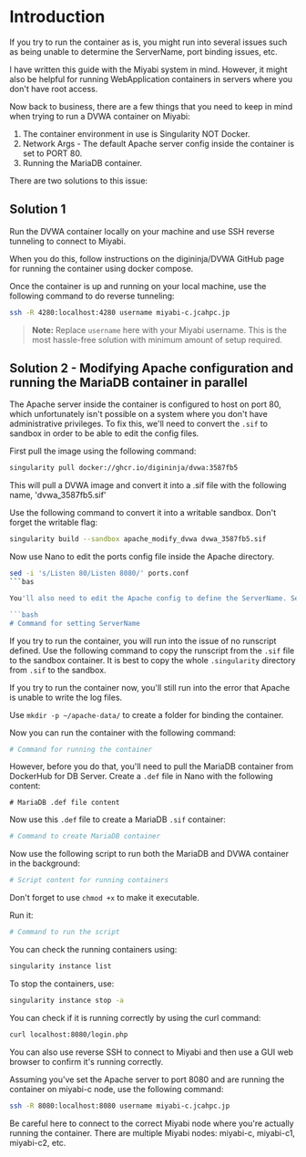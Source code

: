 # Introduction

If you try to run the container as is, you might run into several issues such as being unable to determine the ServerName, port binding issues, etc.

I have written this guide with the Miyabi system in mind. However, it might also be helpful for running WebApplication containers in servers where you don't have root access.

Now back to business, there are a few things that you need to keep in mind when trying to run a DVWA container on Miyabi:

1. The container environment in use is Singularity NOT Docker.
2. Network Args - The default Apache server config inside the container is set to PORT 80.
3. Running the MariaDB container.

There are two solutions to this issue:

## Solution 1

Run the DVWA container locally on your machine and use SSH reverse tunneling to connect to Miyabi.

When you do this, follow instructions on the digininja/DVWA GitHub page for running the container using docker compose.

Once the container is up and running on your local machine, use the following command to do reverse tunneling:

```bash
ssh -R 4280:localhost:4280 username miyabi-c.jcahpc.jp
```

> **Note:** Replace `username` here with your Miyabi username. This is the most hassle-free solution with minimum amount of setup required.

## Solution 2 - Modifying Apache configuration and running the MariaDB container in parallel

The Apache server inside the container is configured to host on port 80, which unfortunately isn't possible on a system where you don't have administrative privileges. To fix this, we'll need to convert the `.sif` to sandbox in order to be able to edit the config files.

First pull the image using the following command:
```bash
singularity pull docker://ghcr.io/digininja/dvwa:3587fb5
```

This will pull a DVWA image and convert it into a .sif file with the following name, 'dvwa_3587fb5.sif' 

Use the following command to convert it into a writable sandbox. Don't forget the writable flag:

```bash
singularity build --sandbox apache_modify_dvwa dvwa_3587fb5.sif
```

Now use Nano to edit the ports config file inside the Apache directory.
```bash
sed -i 's/Listen 80/Listen 8080/' ports.conf
```bas

You'll also need to edit the Apache config to define the ServerName. Set the ServerName to 127.0.0.1 using the following command:

```bash
# Command for setting ServerName
```

If you try to run the container, you will run into the issue of no runscript defined. Use the following command to copy the runscript from the `.sif` file to the sandbox container. It is best to copy the whole `.singularity` directory from `.sif` to the sandbox.

If you try to run the container now, you'll still run into the error that Apache is unable to write the log files.

Use `mkdir -p ~/apache-data/` to create a folder for binding the container.

Now you can run the container with the following command:

```bash
# Command for running the container
```

However, before you do that, you'll need to pull the MariaDB container from DockerHub for DB Server. Create a `.def` file in Nano with the following content:

```
# MariaDB .def file content
```

Now use this `.def` file to create a MariaDB `.sif` container:

```bash
# Command to create MariaDB container
```

Now use the following script to run both the MariaDB and DVWA container in the background:

```bash
# Script content for running containers
```

Don't forget to use `chmod +x` to make it executable.

Run it:

```bash
# Command to run the script
```

You can check the running containers using:

```bash
singularity instance list
```

To stop the containers, use:

```bash
singularity instance stop -a
```

You can check if it is running correctly by using the curl command:

```bash
curl localhost:8080/login.php
```

You can also use reverse SSH to connect to Miyabi and then use a GUI web browser to confirm it's running correctly.

Assuming you've set the Apache server to port 8080 and are running the container on miyabi-c node, use the following command:

```bash
ssh -R 8080:localhost:8080 username miyabi-c.jcahpc.jp
```

Be careful here to connect to the correct Miyabi node where you're actually running the container. There are multiple Miyabi nodes: miyabi-c, miyabi-c1, miyabi-c2, etc.
